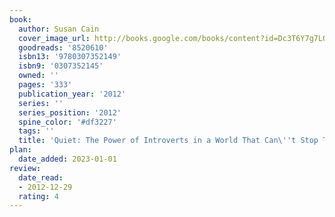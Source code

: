 ```yaml
---
book:
  author: Susan Cain
  cover_image_url: http://books.google.com/books/content?id=Dc3T6Y7g7LQC&printsec=frontcover&img=1&zoom=1&edge=curl&source=gbs_api
  goodreads: '8520610'
  isbn13: '9780307352149'
  isbn9: '0307352145'
  owned: ''
  pages: '333'
  publication_year: '2012'
  series: ''
  series_position: '2012'
  spine_color: '#df3227'
  tags: ''
  title: 'Quiet: The Power of Introverts in a World That Can\''t Stop Talking'
plan:
  date_added: 2023-01-01
review:
  date_read:
  - 2012-12-29
  rating: 4
---
```

